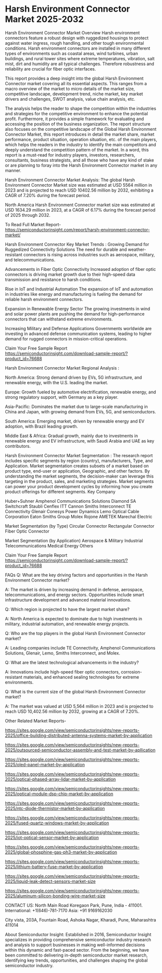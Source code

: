 <h1>Harsh Environment Connector Market 2025-2032</h1>
Harsh Environment Connector Market Overview
Harsh environment connectors feature a robust design with ruggedized housings to protect against water ingress, rough handling, and other tough environmental conditions. Harsh environment connectors are installed in many different types of environments such as coastal areas, wind turbines, urban buildings, and rural tower sites where extreme temperatures, vibration, salt mist, dirt and humidity are all typical challenges. Therefore robustness and reliability are crucial for fiber optic interfaces.

This report provides a deep insight into the global Harsh Environment Connector market covering all its essential aspects. This ranges from a macro overview of the market to micro details of the market size, competitive landscape, development trend, niche market, key market drivers and challenges, SWOT analysis, value chain analysis, etc.

The analysis helps the reader to shape the competition within the industries and strategies for the competitive environment to enhance the potential profit. Furthermore, it provides a simple framework for evaluating and accessing the position of the business organization. The report structure also focuses on the competitive landscape of the Global Harsh Environment Connector Market, this report introduces in detail the market share, market performance, product situation, operation situation, etc. of the main players, which helps the readers in the industry to identify the main competitors and deeply understand the competition pattern of the market.
In a word, this report is a must-read for industry players, investors, researchers, consultants, business strategists, and all those who have any kind of stake or are planning to foray into the Harsh Environment Connector market in any manner.

Harsh Environment Connector Market Analysis:
The global Harsh Environment Connector Market size was estimated at USD 5564 million in 2023 and is projected to reach USD 10402.56 million by 2032, exhibiting a CAGR of 7.20% during the forecast period.

North America Harsh Environment Connector market size was estimated at USD 1634.29 million in 2023, at a CAGR of 6.17% during the forecast period of 2025 through 2032.

To Read Full Market Report-
https://semiconductorinsight.com/report/harsh-environment-connector-market/

Harsh Environment Connector Key Market Trends :
Growing Demand for Ruggedized Connectivity Solutions
The need for durable and weather-resistant connectors is rising across industries such as aerospace, military, and telecommunications.

Advancements in Fiber Optic Connectivity
Increased adoption of fiber optic connectors is driving market growth due to their high-speed data transmission and resistance to harsh conditions.

Rise in IoT and Industrial Automation
The expansion of IoT and automation in industries like energy and manufacturing is fueling the demand for reliable harsh environment connectors.

Expansion in Renewable Energy Sector
The growing investments in wind and solar power plants are pushing the demand for high-performance connectors that can withstand extreme environments.

Increasing Military and Defense Applications
Governments worldwide are investing in advanced defense communication systems, leading to higher demand for rugged connectors in mission-critical operations.

Claim Your Free Sample Report
https://semiconductorinsight.com/download-sample-report/?product_id=76688

Harsh Environment Connector Market Regional Analysis :

North America:
Strong demand driven by EVs, 5G infrastructure, and renewable energy, with the U.S. leading the market.

Europe:
Growth fueled by automotive electrification, renewable energy, and strong regulatory support, with Germany as a key player.

Asia-Pacific:
Dominates the market due to large-scale manufacturing in China and Japan, with growing demand from EVs, 5G, and semiconductors.

South America:
Emerging market, driven by renewable energy and EV adoption, with Brazil leading growth.

Middle East & Africa:
Gradual growth, mainly due to investments in renewable energy and EV infrastructure, with Saudi Arabia and UAE as key contributors.

Harsh Environment Connector Market Segmentation :
The research report includes specific segments by region (country), manufacturers, Type, and Application. Market segmentation creates subsets of a market based on product type, end-user or application, Geographic, and other factors. By understanding the market segments, the decision-maker can leverage this targeting in the product, sales, and marketing strategies. Market segments can power your product development cycles by informing how you create product offerings for different segments.
Key Company

Huber+Suhner
Amphenol Communications Solutions
Diamond SA
Switchcraft
Staubli
Cenflex
ITT Cannon
Smiths Interconnect
TE Connectivity
Glenair
Conesys
Power Dynamics
Lemo
Optical Cable Corporation
Eaton
Smiths Group
Molex
Rojone
AMETEK
Marechal Electric

Market Segmentation (by Type)
Circular Connector
Rectangular Connector
Fiber Optic Connector

Market Segmentation (by Application)
Aerospace & Military
Industrial
Telecommunications
Medical
Energy
Others

Claim Your Free Sample Report
https://semiconductorinsight.com/download-sample-report/?product_id=76688

FAQs
Q: What are the key driving factors and opportunities in the Harsh Environment Connector market?

A: The market is driven by increasing demand in defense, aerospace, telecommunications, and energy sectors. Opportunities include smart infrastructure development and advanced material innovations.

Q: Which region is projected to have the largest market share?

A: North America is expected to dominate due to high investments in military, industrial automation, and renewable energy projects.

Q: Who are the top players in the global Harsh Environment Connector market?

A: Leading companies include TE Connectivity, Amphenol Communications Solutions, Glenair, Lemo, Smiths Interconnect, and Molex.

Q: What are the latest technological advancements in the industry?

A: Innovations include high-speed fiber optic connectors, corrosion-resistant materials, and enhanced sealing technologies for extreme environments.

Q: What is the current size of the global Harsh Environment Connector market?

A: The market was valued at USD 5,564 million in 2023 and is projected to reach USD 10,402.56 million by 2032, growing at a CAGR of 7.20%.

Other Related Market Reports-

https://sites.google.com/view/semiconductorinsights/new-reports-2025/office-building-distributed-antenna-systems-market-by-application

https://sites.google.com/view/semiconductorinsights/new-reports-2025/outsourced-semiconductor-assembly-and-test-market-by-apllication

https://sites.google.com/view/semiconductorinsights/new-reports-2025/oled-panel-market-by-application

https://sites.google.com/view/semiconductorinsights/new-reports-2025/optical-phased-array-lidar-market-by-application

https://sites.google.com/view/semiconductorinsights/new-reports-2025/optical-module-dsp-chip-market-by-application

https://sites.google.com/view/semiconductorinsights/new-reports-2025/ntc-diode-thermistor-market-by-application

https://sites.google.com/view/semiconductorinsights/new-reports-2025/fused-quartz-windows-market-by-application

https://sites.google.com/view/semiconductorinsights/new-reports-2025/iot-optical-sensor-market-by-application

https://sites.google.com/view/semiconductorinsights/new-reports-2025/global-phosphine-gas-ph3-market-by-application

https://sites.google.com/view/semiconductorinsights/new-reports-2025/lithium-battery-fuse-market-by-application

https://sites.google.com/view/semiconductorinsights/new-reports-2025/liquid-leak-detect-sensors-market-size

https://sites.google.com/view/semiconductorinsights/new-reports-2025/aluminum-silicon-bonding-wire-market-size

CONTACT US:
North Main Road Koregaon Park, Pune, India - 411001.
International: +1(646)-781-7170
Asia: +91 9169162030

City vista, 203A, Fountain Road, Ashoka Nagar, Kharadi, Pune, Maharashtra 411014

About Semiconductor Insight:
Established in 2016, Semiconductor Insight specializes in providing comprehensive semiconductor industry research and analysis to support businesses in making well-informed decisions within this dynamic and fast-paced sector. From the beginning, we have been committed to delivering in-depth semiconductor market research, identifying key trends, opportunities, and challenges shaping the global semiconductor industry.
